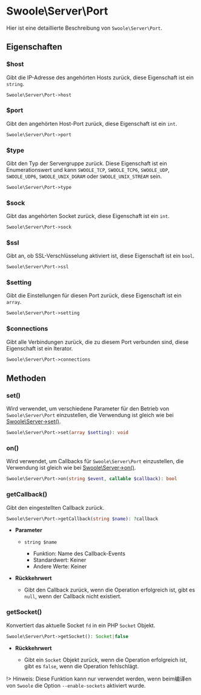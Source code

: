 # Swoole\Server\Port

Hier ist eine detaillierte Beschreibung von `Swoole\Server\Port`.

## Eigenschaften


### $host
Gibt die IP-Adresse des angehörten Hosts zurück, diese Eigenschaft ist ein `string`.

```php
Swoole\Server\Port->host
```


### $port
Gibt den angehörten Host-Port zurück, diese Eigenschaft ist ein `int`.

```php
Swoole\Server\Port->port
```


### $type
Gibt den Typ der Servergruppe zurück. Diese Eigenschaft ist ein Enumerationswert und kann `SWOOLE_TCP`, `SWOOLE_TCP6`, `SWOOLE_UDP`, `SWOOLE_UDP6`, `SWOOLE_UNIX_DGRAM` oder `SWOOLE_UNIX_STREAM` sein.

```php
Swoole\Server\Port->type
```


### $sock
Gibt das angehörten Socket zurück, diese Eigenschaft ist ein `int`.

```php
Swoole\Server\Port->sock
```


### $ssl
Gibt an, ob SSL-Verschlüsselung aktiviert ist, diese Eigenschaft ist ein `bool`.

```php
Swoole\Server\Port->ssl
```


### $setting
Gibt die Einstellungen für diesen Port zurück, diese Eigenschaft ist ein `array`.

```php
Swoole\Server\Port->setting
```


### $connections
Gibt alle Verbindungen zurück, die zu diesem Port verbunden sind, diese Eigenschaft ist ein Iterator.

```php
Swoole\Server\Port->connections
```


## Methoden


### set() 

Wird verwendet, um verschiedene Parameter für den Betrieb von `Swoole\Server\Port` einzustellen, die Verwendung ist gleich wie bei [Swoole\Server->set()](/server/methods?id=set).

```php
Swoole\Server\Port->set(array $setting): void
```


### on() 

Wird verwendet, um Callbacks für `Swoole\Server\Port` einzustellen, die Verwendung ist gleich wie bei [Swoole\Server->on()](/server/methods?id=on).

```php
Swoole\Server\Port->on(string $event, callable $callback): bool
```


### getCallback() 

Gibt den eingestellten Callback zurück.

```php
Swoole\Server\Port->getCallback(string $name): ?callback
```

  * **Parameter**

    * `string $name`

      * Funktion: Name des Callback-Events
      * Standardwert: Keiner
      * Andere Werte: Keiner

  * **Rückkehrwert**

    * Gibt den Callback zurück, wenn die Operation erfolgreich ist, gibt es `null`, wenn der Callback nicht existiert.


### getSocket() 

Konvertiert das aktuelle Socket `fd` in ein PHP `Socket` Objekt.

```php
Swoole\Server\Port->getSocket(): Socket|false
```

  * **Rückkehrwert**

    * Gibt ein `Socket` Objekt zurück, wenn die Operation erfolgreich ist, gibt es `false`, wenn die Operation fehlschlägt.

!> Hinweis: Diese Funktion kann nur verwendet werden, wenn beim编译en von `Swoole` die Option `--enable-sockets` aktiviert wurde.
